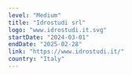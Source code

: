 ```yaml
---
level: "Medium"
title: "Idrostudi srl"
logo: "www.idrostudi.it.svg"
startDate: "2024-03-01"
endDate: "2025-02-28"
link: "https://www.idrostudi.it/"
country: "Italy"
---
```

